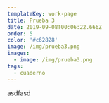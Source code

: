 ```yaml
---
templateKey: work-page
title: Prueba 3
date: 2019-09-08T00:06:22.666Z
order: 5
color: '#c62828'
image: /img/prueba3.png
images:
  - image: /img/prueba3.png
tags:
  - cuaderno
---
```

asdfasd
